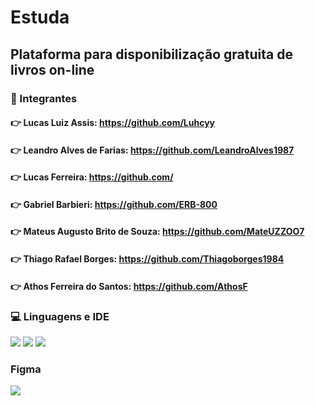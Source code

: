 # Estuda

## Plataforma para disponibilização gratuita de livros on-line

### :space_invader: Integrantes

#### :point_right: Lucas Luiz Assis: https://github.com/Luhcyy
#### :point_right: Leandro Alves de Farias: https://github.com/LeandroAlves1987 
#### :point_right: Lucas Ferreira: https://github.com/
#### :point_right: Gabriel Barbieri: https://github.com/ERB-800
#### :point_right: Mateus Augusto Brito de Souza: https://github.com/MateUZZOO7
#### :point_right: Thiago Rafael Borges: https://github.com/Thiagoborges1984
#### :point_right: Athos Ferreira do Santos: https://github.com/AthosF


### :computer: Linguagens e IDE

<p>
<a>
<img src=https://img.shields.io/badge/html5-151515.svg?style=for-the-badge&logo=html5&logoColor=white/>
<img src=https://img.shields.io/badge/css3-151515.svg?style=for-the-badge&logo=css3&logoColor=white/>
<img src=https://img.shields.io/badge/Visual%20Studio%20Code-151515.svg?style=for-the-badge&logo=visual-studio-code&logoColor=white/>
</a>

 ### Figma
 <p>
 <a href=https://www.figma.com/file/4q2dLCePeV5AoyzVB3W1if/Projeto?type=design&node-id=14-2&t=OWNcs6mM3eBZ3xFp-0>
 <img src=https://img.shields.io/badge/figma-%23F24E1E.svg?style=for-the-badge&logo=figma&logoColor=white/>
  </a>
      
